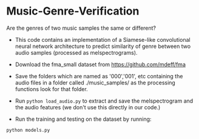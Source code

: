 # Music-Genre-Verification
Are the genres of two music samples the same or different?

* This code contains an implementation of a Siamese-like convolutional neural network 
architecture to predict similarity of genre between two audio samples (processed as melspectrograms).



* Download the fma_small dataset from https://github.com/mdeff/fma
* Save the folders which are named as '000','001', etc containing the audio files in a folder called ./music_samples/ as the processing functions look for that folder.

* Run ``` python load_audio.py ``` to extract and save the melspectrogram and the audio features (we don't use this directly in our code.)

* Run the training and testing on the dataset by running:
```
python models.py
```
